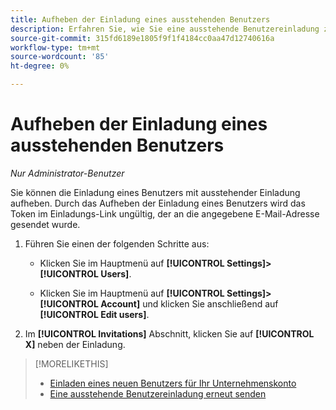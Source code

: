```yaml
---
title: Aufheben der Einladung eines ausstehenden Benutzers
description: Erfahren Sie, wie Sie eine ausstehende Benutzereinladung zurücksetzen.
source-git-commit: 315fd6189e1805f9f1f4184cc0aa47d12740616a
workflow-type: tm+mt
source-wordcount: '85'
ht-degree: 0%

---
```


# Aufheben der Einladung eines ausstehenden Benutzers

*Nur Administrator-Benutzer*

Sie können die Einladung eines Benutzers mit ausstehender Einladung aufheben. Durch das Aufheben der Einladung eines Benutzers wird das Token im Einladungs-Link ungültig, der an die angegebene E-Mail-Adresse gesendet wurde.

1. Führen Sie einen der folgenden Schritte aus:

   * Klicken Sie im Hauptmenü auf **[!UICONTROL Settings]>[!UICONTROL Users]**.

   * Klicken Sie im Hauptmenü auf **[!UICONTROL Settings]>[!UICONTROL Account]** und klicken Sie anschließend auf **[!UICONTROL Edit users]**.

1. Im **[!UICONTROL Invitations]** Abschnitt, klicken Sie auf **[!UICONTROL X]** neben der Einladung.

>[!MORELIKETHIS]
>
>* [Einladen eines neuen Benutzers für Ihr Unternehmenskonto](user-invite.md)
>* [Eine ausstehende Benutzereinladung erneut senden](user-resend-invite.md)


<!-- >* [Edit User Permissions or Delete a User](user-edit.md) -->
